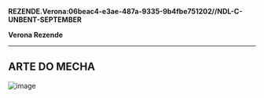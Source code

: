 **REZENDE.Verona:06beac4-e3ae-487a-9335-9b4fbe751202//NDL-C-UNBENT-SEPTEMBER**

**Verona Rezende**

---
## ARTE DO MECHA

![image](/mechs/Phillips.png)
